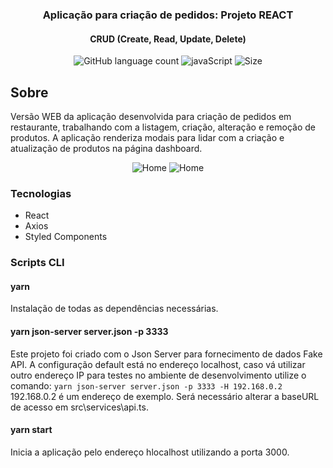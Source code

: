<h3 align="center">
  Aplicação para criação de pedidos: Projeto REACT
</h3>
<h4 align="center">
  CRUD (Create, Read, Update, Delete)
</h4>

<p align="center">
  <img alt="GitHub language count" src="https://img.shields.io/github/languages/count/ejcosta12/studying-react-project-restaurant">
  <img alt="javaScript" src="https://img.shields.io/github/languages/top/ejcosta12/studying-react-project-restaurant">
  <img alt="Size" src="https://img.shields.io/github/repo-size/ejcosta12/studying-react-project-restaurant">
</p>

## Sobre
Versão WEB da aplicação desenvolvida para criação de pedidos em restaurante, trabalhando com a listagem, criação, alteração e remoção de produtos. A aplicação renderiza modais para lidar com a criação e atualização de produtos na página dashboard.

<p align="center" >
<img alt="Home" src="https://res.cloudinary.com/dggw1b0tr/image/upload/v1594144084/studying-react-project-restaurant/dashboard_uzfwsl.png">
<img alt="Home" src="https://res.cloudinary.com/dggw1b0tr/image/upload/v1594144083/studying-react-project-restaurant/modalNewProduct_bvcmao.png">
</p>

### Tecnologias

- React
- Axios
- Styled Components

### Scripts CLI

#### yarn
Instalação de todas as dependências necessárias.

#### yarn json-server server.json -p 3333
Este projeto foi criado com o Json Server para fornecimento de dados Fake API. A configuração default está no endereço localhost, caso vá utilizar outro endereço IP para
testes no ambiente de desenvolvimento utilize o comando:
```yarn json-server server.json -p 3333 -H 192.168.0.2```
192.168.0.2 é um endereço de exemplo. Será necessário alterar a baseURL de acesso em src\services\api.ts.

#### yarn start
Inicia a aplicação pelo endereço hlocalhost utilizando a porta 3000.
